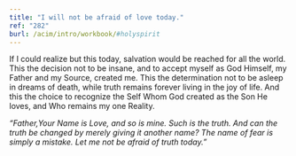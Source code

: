 ```yaml
---
title: "I will not be afraid of love today."
ref: "282"
burl: /acim/intro/workbook/#holyspirit
---
```


If I could realize but this today, salvation would be reached for all
the world. This the decision not to be insane, and to accept myself as
God Himself, my Father and my Source, created me. This the determination
not to be asleep in dreams of death, while truth remains forever living
in the joy of life. And this the choice to recognize the Self Whom God
created as the Son He loves, and Who remains my one Reality.

*“Father,Your Name is Love, and so is mine. Such is the truth. And can
the truth be changed by merely giving it another name? The name of fear
is simply a mistake. Let me not be afraid of truth today.”*

